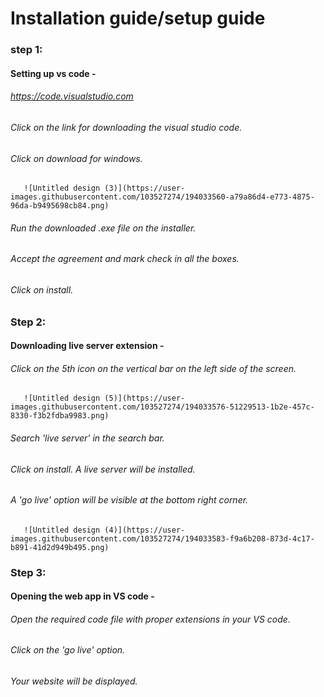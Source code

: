 # Installation guide/setup guide

### step 1: 
#### Setting up vs code - 
###### https://code.visualstudio.com
###### Click on the link for downloading the visual studio code.
###### Click on download for windows. 
       ![Untitled design (3)](https://user-images.githubusercontent.com/103527274/194033560-a79a86d4-e773-4875-96da-b9495698cb84.png)
###### Run the downloaded .exe file on the installer.
###### Accept the agreement and mark check in all the boxes.
###### Click on install.

### Step 2: 
#### Downloading live server extension -
###### Click on the 5th icon on the vertical bar on the left side of the screen.
       ![Untitled design (5)](https://user-images.githubusercontent.com/103527274/194033576-51229513-1b2e-457c-8330-f3b2fdba9983.png)
###### Search 'live server' in the search bar.
###### Click on install. A live server will be installed.
###### A 'go live' option will be visible at the bottom right corner.
       ![Untitled design (4)](https://user-images.githubusercontent.com/103527274/194033583-f9a6b208-873d-4c17-b891-41d2d949b495.png)
        
### Step 3: 
#### Opening the web app in VS code -
###### Open the required code file with proper extensions in your VS code.
###### Click on the 'go live' option.
###### Your website will be displayed.

        
        
        
